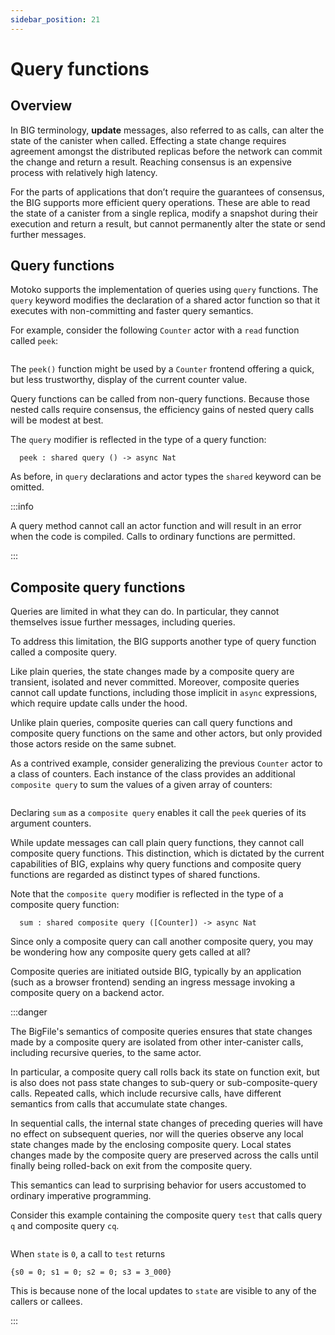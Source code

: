 ```yaml
---
sidebar_position: 21
---
```


# Query functions

## Overview

In BIG terminology, **update** messages, also referred to as calls, can alter the state of the canister when called. Effecting a state change requires agreement amongst the distributed replicas before the network can commit the change and return a result. Reaching consensus is an expensive process with relatively high latency.

For the parts of applications that don’t require the guarantees of consensus, the BIG supports more efficient query operations. These are able to read the state of a canister from a single replica, modify a snapshot during their execution and return a result, but cannot permanently alter the state or send further messages.

## Query functions

Motoko supports the implementation of queries using `query` functions. The `query` keyword modifies the declaration of a shared actor function so that it executes with non-committing and faster query semantics.

For example, consider the following `Counter` actor with a `read` function called `peek`:

``` motoko file=../examples/CounterWithQuery.mo
```

The `peek()` function might be used by a `Counter` frontend offering a quick, but less trustworthy, display of the current counter value.

Query functions can be called from non-query functions. Because those nested calls require consensus, the efficiency gains of nested query calls will be modest at best.

The `query` modifier is reflected in the type of a query function:

``` motoko no-repl
  peek : shared query () -> async Nat
```

As before, in `query` declarations and actor types the `shared` keyword can be omitted.

:::info

A query method cannot call an actor function and will result in an error when the code is compiled. Calls to ordinary functions are permitted.

:::


## Composite query functions

Queries are limited in what they can do. In particular, they cannot themselves issue further messages, including queries.

To address this limitation, the BIG supports another type of query function called a composite query.

Like plain queries, the state changes made by a composite query are transient, isolated and never committed. Moreover, composite queries cannot call update functions, including those
implicit in `async` expressions, which require update calls under the hood.

Unlike plain queries, composite queries can call query functions and composite query functions on the same and other actors, but only provided those actors reside on the same subnet.

As a contrived example, consider generalizing the previous `Counter` actor to a class of counters. Each instance of the class provides an additional `composite query` to sum the values of a given array of counters:

``` motoko file=../examples/CounterWithCompositeQuery.mo
```

Declaring `sum` as a `composite query` enables it call the `peek` queries of its argument counters.

While update messages can call plain query functions, they cannot call composite query functions. This distinction, which is dictated by the current capabilities of BIG, explains why query functions and composite query functions are regarded as distinct types of shared functions.

Note that the `composite query` modifier is reflected in the type of a composite query function:

``` motoko no-repl
  sum : shared composite query ([Counter]) -> async Nat
```

Since only a composite query can call another composite query, you may be wondering how any composite query gets called at all?

Composite queries are initiated outside BIG, typically by an application (such as a browser frontend) sending an ingress message invoking a composite query on a backend actor.

:::danger

The BigFile's semantics of composite queries ensures that state changes made by a composite query are isolated from other inter-canister calls, including recursive queries, to the same actor.

In particular, a composite query call rolls back its state on function exit, but is also does not pass state changes to sub-query or sub-composite-query calls. Repeated calls, which include recursive calls, have different semantics from calls that accumulate state changes.

In sequential calls, the internal state changes of preceding queries will have no effect on subsequent queries, nor will the queries observe any local state changes made by the enclosing composite query. Local states changes made by the composite query are preserved across the calls until finally being rolled-back on exit from the composite query.

This semantics can lead to surprising behavior for users accustomed to ordinary imperative programming.

Consider this example containing the composite query `test` that calls query `q` and composite query `cq`.


``` motoko no-repl file=../examples/CompositeSemantics.mo
```

When `state` is `0`, a call to `test` returns

```
{s0 = 0; s1 = 0; s2 = 0; s3 = 3_000}
```

This is because none of the local updates to `state` are visible to any of the callers or callees.

:::
